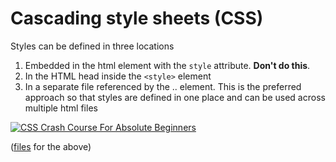 # Cascading style sheets (CSS)

Styles can be defined in three locations

1. Embedded in the html element with the `style` attribute. **Don't do this**.
2. In the HTML head inside the `<style>` element
3. In a separate file referenced by the .. element. This is the preferred approach so that styles are defined in one place and can be used across multiple html files

[![CSS Crash Course For Absolute Beginners](https://img.youtube.com/vi/yfoY53QXEnI/0.jpg)](https://www.youtube.com/watch?v=yfoY53QXEnICSS)

([files](https://www.traversymedia.com/downloads/csscrashcourse.zip) for the above)


